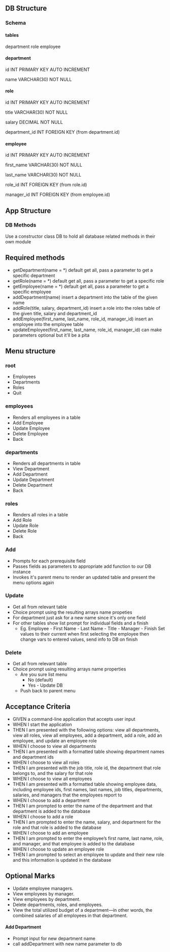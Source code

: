 ## DB Structure

### Schema

#### tables

department  role    employee

#### department

id INT PRIMARY KEY AUTO INCREMENT

name VARCHAR(30) NOT NULL


#### role

id INT PRIMARY KEY AUTO INCREMENT

title VARCHAR(30) NOT NULL

salary DECIMAL NOT NULL

department_id INT FOREIGN KEY (from department.id)

#### employee

id INT PRIMARY KEY AUTO INCREMENT

first_name VARCHAR(30) NOT NULL

last_name VARCHAR(30) NOT NULL

role_id INT FOREIGN KEY (from role.id)

manager_id INT FOREIGN KEY (from employee.id)


## App Structure

### DB Methods

Use a constructor class DB to hold all database related methods in their own module

## Required methods

- getDepartment(name = *) default get all, pass a parameter to get a specific department
- getRole(name = *) default get all, pass a parameter to get a specific role
- getEmployee(name = *) default get all, pass a parameter to get a specific employee
- addDepartment(name) insert a department into the table of the given name
- addRole(title, salary, department_id) insert a role into the roles table of the given title, salary and department_id
- addEmployee(first_name, last_name, role_id, manager_id) insert an employee into the employee table
- updateEmployee(first_name, last_name, role_id, manager_id) can make parameters optional but it'll be a pita

## Menu structure

### root

- Employees
- Departments
- Roles
- Quit

### employees

- Renders all employees in a table
- Add Employee
- Update Employee
- Delete Employee
- Back

### departments

- Renders all departments in table
- View Department
- Add Department
- Update Department
- Delete Department
- Back

### roles

- Renders all roles in a table
- Add Role
- Update Role
- Delete Role
- Back

### Add

- Prompts for each prerequisite field
- Passes fields as parameters to appropriate add function to our DB instance
- Invokes it's parent menu to render an updated table and present the menu options again

### Update

- Get all from relevant table
- Choice prompt using the resulting arrays name propeties
- For department just ask for a new name since it's only one field
- For other tables show list prompt for individual fields and a finish
    - Eg. Employee
            - First Name
            - Last Name
            - Title
            - Manager
            - Finish
    Set values to their current when first selecting the employee then change vars to entered values, send info to DB on finish

### Delete

- Get all from relevant table
- Choice prompt using resulting arrays name properties
    - Are you sure list menu
        - No (default)
        - Yes - Update DB
    - Push back to parent menu

## Acceptance Criteria

- GIVEN a command-line application that accepts user input
- WHEN I start the application
- THEN I am presented with the following options: view all departments, view all roles, view all employees, add a department, add a role, add an employee, and update an employee role
- WHEN I choose to view all departments
- THEN I am presented with a formatted table showing department names and department ids
- WHEN I choose to view all roles
- THEN I am presented with the job title, role id, the department that role belongs to, and the salary for that role
- WHEN I choose to view all employees
- THEN I am presented with a formatted table showing employee data, including employee ids, first names, last names, job titles, departments, salaries, and managers that the employees report to
- WHEN I choose to add a department
- THEN I am prompted to enter the name of the department and that department is added to the database
- WHEN I choose to add a role
- THEN I am prompted to enter the name, salary, and department for the role and that role is added to the database
- WHEN I choose to add an employee
- THEN I am prompted to enter the employee’s first name, last name, role, and manager, and that employee is added to the database
- WHEN I choose to update an employee role
- THEN I am prompted to select an employee to update and their new role and this information is updated in the database

## Optional Marks

- Update employee managers.
- View employees by manager.
- View employees by department.
- Delete departments, roles, and employees.
- View the total utilized budget of a department—in other words, the combined salaries of all employees in that department.


#### Add Department

- Prompt input for new department name
- call addDepartment with new name parameter to db